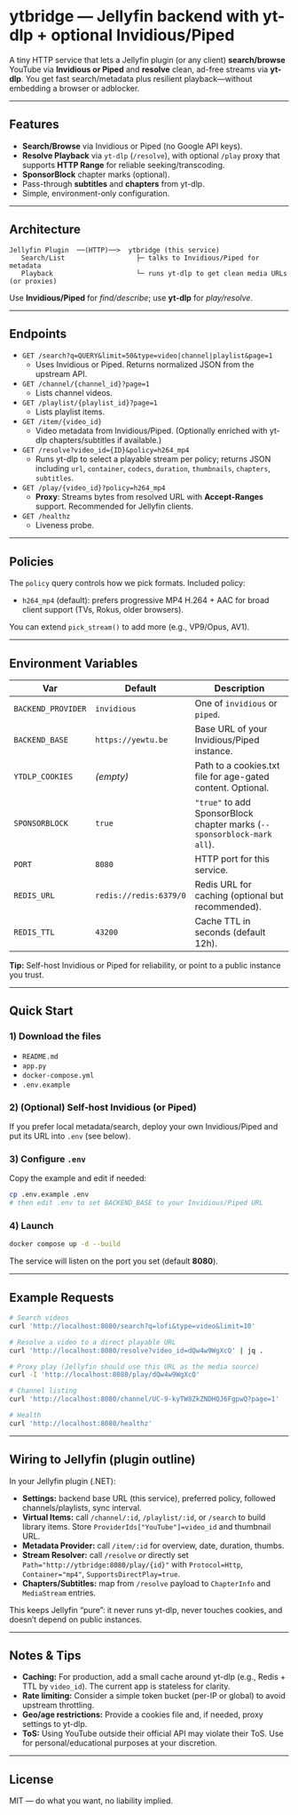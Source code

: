 # ytbridge — Jellyfin backend with yt-dlp + optional Invidious/Piped

A tiny HTTP service that lets a Jellyfin plugin (or any client) **search/browse** YouTube via **Invidious or Piped** and **resolve** clean, ad-free streams via **yt-dlp**. You get fast search/metadata plus resilient playback—without embedding a browser or adblocker.

---

## Features

- **Search/Browse** via Invidious or Piped (no Google API keys).
- **Resolve Playback** via `yt-dlp` (`/resolve`), with optional `/play` proxy that supports **HTTP Range** for reliable seeking/transcoding.
- **SponsorBlock** chapter marks (optional).
- Pass-through **subtitles** and **chapters** from yt-dlp.
- Simple, environment-only configuration.

---

## Architecture

```
Jellyfin Plugin  ──(HTTP)──>  ytbridge (this service)
   Search/List                  ├─ talks to Invidious/Piped for metadata
   Playback                     └─ runs yt-dlp to get clean media URLs (or proxies)
```

Use **Invidious/Piped** for *find/describe*; use **yt-dlp** for *play/resolve*.

---

## Endpoints

- `GET /search?q=QUERY&limit=50&type=video|channel|playlist&page=1`
  - Uses Invidious or Piped. Returns normalized JSON from the upstream API.
- `GET /channel/{channel_id}?page=1`
  - Lists channel videos.
- `GET /playlist/{playlist_id}?page=1`
  - Lists playlist items.
- `GET /item/{video_id}`
  - Video metadata from Invidious/Piped. (Optionally enriched with yt-dlp chapters/subtitles if available.)
- `GET /resolve?video_id={ID}&policy=h264_mp4`
  - Runs yt-dlp to select a playable stream per policy; returns JSON including `url`, `container`, `codecs`, `duration`, `thumbnails`, `chapters`, `subtitles`.
- `GET /play/{video_id}?policy=h264_mp4`
  - **Proxy**: Streams bytes from resolved URL with **Accept-Ranges** support. Recommended for Jellyfin clients.
- `GET /healthz`
  - Liveness probe.

---

## Policies

The `policy` query controls how we pick formats. Included policy:
- `h264_mp4` (default): prefers progressive MP4 H.264 + AAC for broad client support (TVs, Rokus, older browsers).

You can extend `pick_stream()` to add more (e.g., VP9/Opus, AV1).

---

## Environment Variables

| Var | Default | Description |
|---|---|---|
| `BACKEND_PROVIDER` | `invidious` | One of `invidious` or `piped`. |
| `BACKEND_BASE` | `https://yewtu.be` | Base URL of your Invidious/Piped instance. |
| `YTDLP_COOKIES` | *(empty)* | Path to a cookies.txt file for age-gated content. Optional. |
| `SPONSORBLOCK` | `true` | `"true"` to add SponsorBlock chapter marks (`--sponsorblock-mark all`). |
| `PORT` | `8080` | HTTP port for this service. |
| `REDIS_URL` | `redis://redis:6379/0` | Redis URL for caching (optional but recommended). |
| `REDIS_TTL` | `43200` | Cache TTL in seconds (default 12h). |

**Tip:** Self-host Invidious or Piped for reliability, or point to a public instance you trust.

---

## Quick Start

### 1) Download the files

- `README.md`
- `app.py`
- `docker-compose.yml`
- `.env.example`

### 2) (Optional) Self-host Invidious (or Piped)
If you prefer local metadata/search, deploy your own Invidious/Piped and put its URL into `.env` (see below).

### 3) Configure `.env`

Copy the example and edit if needed:

```bash
cp .env.example .env
# then edit .env to set BACKEND_BASE to your Invidious/Piped URL
```

### 4) Launch

```bash
docker compose up -d --build
```

The service will listen on the port you set (default **8080**).

---

## Example Requests

```bash
# Search videos
curl 'http://localhost:8080/search?q=lofi&type=video&limit=10'

# Resolve a video to a direct playable URL
curl 'http://localhost:8080/resolve?video_id=dQw4w9WgXcQ' | jq .

# Proxy play (Jellyfin should use this URL as the media source)
curl -I 'http://localhost:8080/play/dQw4w9WgXcQ'

# Channel listing
curl 'http://localhost:8080/channel/UC-9-kyTW8ZkZNDHQJ6FgpwQ?page=1'

# Health
curl 'http://localhost:8080/healthz'
```

---

## Wiring to Jellyfin (plugin outline)

In your Jellyfin plugin (.NET):

- **Settings:** backend base URL (this service), preferred policy, followed channels/playlists, sync interval.
- **Virtual Items:** call `/channel/:id`, `/playlist/:id`, or `/search` to build library items. Store `ProviderIds["YouTube"]=video_id` and thumbnail URL.
- **Metadata Provider:** call `/item/:id` for overview, date, duration, thumbs.
- **Stream Resolver:** call `/resolve` *or* directly set `Path="http://ytbridge:8080/play/{id}"` with `Protocol=Http`, `Container="mp4"`, `SupportsDirectPlay=true`.
- **Chapters/Subtitles:** map from `/resolve` payload to `ChapterInfo` and `MediaStream` entries.

This keeps Jellyfin “pure”: it never runs yt-dlp, never touches cookies, and doesn’t depend on public instances.

---

## Notes & Tips

- **Caching:** For production, add a small cache around yt-dlp (e.g., Redis + TTL by `video_id`). The current app is stateless for clarity.
- **Rate limiting:** Consider a simple token bucket (per-IP or global) to avoid upstream throttling.
- **Geo/age restrictions:** Provide a cookies file and, if needed, proxy settings to yt-dlp.
- **ToS:** Using YouTube outside their official API may violate their ToS. Use for personal/educational purposes at your discretion.

---

## License

MIT — do what you want, no liability implied.